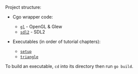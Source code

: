 

Project structure:

* Cgo wrapper code: 

    - [`gl`](gl) - OpenGL  & Glew
    - [`sdl2`]() - SDL2

* Executables (in order of tutorial chapters):

    - [`setup`]()
    - [`triangle`]()


To build an executable, `cd` into its directory then run `go build`.
